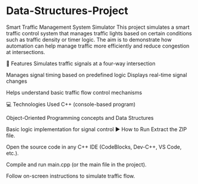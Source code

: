 # Data-Structures-Project

Smart Traffic Management System Simulator
This project simulates a smart traffic control system that manages traffic lights based on certain conditions such as traffic density or timer logic. 
The aim is to demonstrate how automation can help manage traffic more efficiently and reduce congestion at intersections.

🚦 Features
Simulates traffic signals at a four-way intersection

Manages signal timing based on predefined logic
Displays real-time signal changes

Helps understand basic traffic flow control mechanisms

💻 Technologies Used
C++ (console-based program)

Object-Oriented Programming concepts and Data Structures

Basic logic implementation for signal control
▶️ How to Run
Extract the ZIP file.

Open the source code in any C++ IDE (CodeBlocks, Dev-C++, VS Code, etc.).

Compile and run main.cpp (or the main file in the project).

Follow on-screen instructions to simulate traffic flow.






